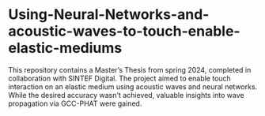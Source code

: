 # Using-Neural-Networks-and-acoustic-waves-to-touch-enable-elastic-mediums
 This repository contains a Master’s Thesis from spring 2024, completed in collaboration with SINTEF Digital. The project aimed to enable touch interaction on an elastic medium using acoustic waves and neural networks. While the desired accuracy wasn't achieved, valuable insights into wave propagation via GCC-PHAT were gained.

